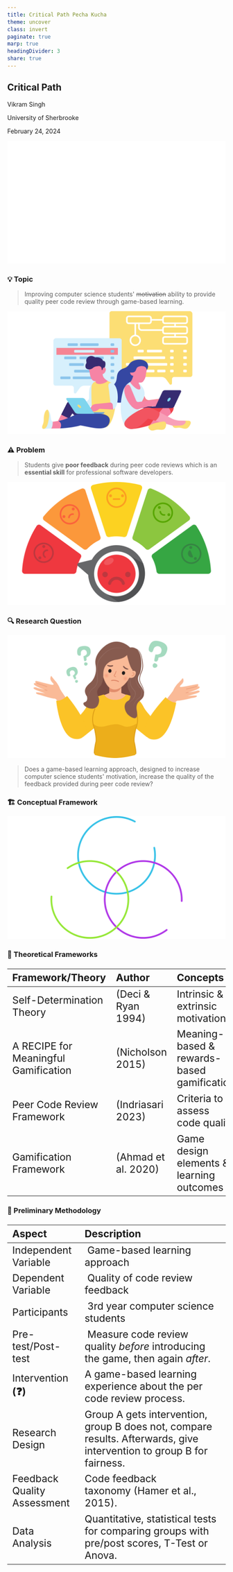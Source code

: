 ```yaml
---
title: Critical Path Pecha Kucha
theme: uncover
class: invert
paginate: true
marp: true
headingDivider: 3
share: true
---
```


## Critical Path

Vikram Singh

University of Sherbrooke

February 24, 2024

![bg contain](./assets/background.png)

### 💡 Topic

> Improving computer science students' ~~motivation~~ ability to provide quality peer code review through game-based learning.

![bg contain right:33%](./assets/peer-feedback.png)

<!--
Notes.
-->

### ⚠️ Problem

> Students give **poor feedback** during peer code reviews which is an **essential skill** for professional software developers.

![bg contain left:33%](./assets/feedback.png)

<!--
- Peer code review is essential for software development, but it's only effective when students put in effort.
- This research investigates how to motivate CS students to provide high-quality feedback.
- Many Computer Science students find peer code review boring or pointless. This leads to superficial feedback that doesn't help anyone improve.
-->

### 🔍 Research Question

![bg contain right:33%](./assets/problem.png)

> Does a game-based learning approach, designed to increase computer science students' motivation, increase the quality of the feedback provided during peer code review?

<!--
Notes.
-->

### 🏗️ Conceptual Framework

![h:500px](./assets/conceptual-framework.png)

<!--
- **Problem:** Traditional approaches to peer code review often fail to motivate Computer Science students, resulting in low-quality feedback that hinders learning for all involved.
- **Approach:** This research explores using game-based learning, informed by motivational theories, to increase student engagement with peer code review and improve the quality of feedback provided.
- **Potential Impact:** This study aims to benefit CS students by cultivating essential development skills, empower educators with effective strategies, and contribute to the broader understanding of motivation within computer science education.
-->

### 💭 Theoretical Frameworks

<style scoped>
	table {
	  font-size: 30px;
	}
</style>

|Framework/Theory|Author|Concepts|
|:-|:-|:-|
|Self-Determination Theory| (Deci & Ryan 1994) | Intrinsic & extrinsic motivation |
|A RECIPE for Meaningful Gamification|(Nicholson 2015)| Meaning-based & rewards-based gamification|
|Peer Code Review Framework|(Indriasari 2023)|Criteria to assess code quality|
|Gamification Framework| (Ahmad et al. 2020) | Game design elements & learning outcomes|

<!--
- This research builds on the established value of peer code review, draws from key motivational theories, and explores successful uses of gamification and game-based learning in computer science education.
- **Ahmad et al.**:
	- gamification constructs
	- game design elements
	- assessment about students' satisfaction and learning outcomes
- **Nicholson**: Meaningful gamification is concerned about long-term benefits of gamification on the users. It aims to engage users by increasing their intrinsic motivation instead of using external rewards.
- **Deci & Ryan**: The basis of meaningful gamification is the Self-Determination Theory (SDT) which implies that intrinsic motivation is driven by: autonomy, competence or mastery, and relatedness.
	- Autonomy refers to freedom of choice;
	- competence refers to mastering learning material that would encourage user to engage deeper in the course activities;
	- relatedness represents social engagement and relations between participants.
-->

### 🔬 Preliminary Methodology

<style scoped>
	table {
	  font-size: 23px;
	}
</style>

|Aspect|Description|
|:-|:-|
|Independent Variable| Game-based learning approach|
|Dependent Variable| Quality of code review feedback|
|Participants| 3rd year computer science students|
|Pre-test/Post-test| Measure code review quality _before_ introducing the game, then again _after_.|
|Intervention **(❓)**| A game-based learning experience about the per code review process. |
|Research Design| Group A gets intervention, group B does not, compare results. Afterwards, give intervention to group B for fairness.|
|Feedback Quality Assessment| Code feedback taxonomy (Hamer et al., 2015). |
|Data Analysis| Quantitative, statistical tests for comparing groups with pre/post scores, T-Test or Anova.|

<!--
- General comments were high-level and did not target particular elements of the code.
- Speciﬁc comments focused on some aspects of the code or criteria of code assessment.
- These two categories were further divided into negative, positive, neutral, and advice/action.
	- negative if it highlighted an aspect of the code that was inadequate
	- positive if it highlighted something that was completed well.
	- comments that were not obviously positive or negative in tone were classiﬁed as neutral.
	- Advice/action comments provided actionable suggestions for making modiﬁcation or improvement to the programming code.
- Personal voice if they included personal features such as emoticon, encouragement, or directing a comment towards the author of the code rather than focusing on the code.
- Oﬀ-topic comments were unrelated to the project.
-->
